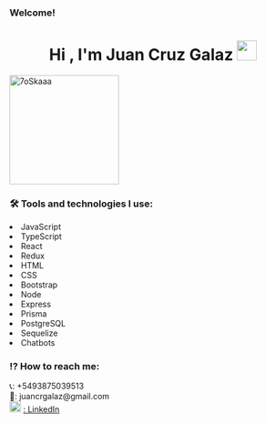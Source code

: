 ### Welcome!
<h1 align="center">Hi , I'm Juan Cruz Galaz <img src="https://media.giphy.com/media/hvRJCLFzcasrR4ia7z/giphy.gif" width="35"></h1>
<img src="../assets/BannerBoo_editor_-_Google_Chrome_2022-08-02_18-18-54_Trim_AdobeExpress_AdobeExpress.gif" alt="7oSkaaa" height="192px">
<div>
  <h3>🛠 Tools and technologies I use:</h3>
  <li>JavaScript</li>
  <li>TypeScript</li>
  <li>React</li>
  <li>Redux</li>
  <li>HTML</li>
  <li>CSS</li>
  <li>Bootstrap</li>
  <li>Node</li>
  <li>Express</li>
  <li>Prisma</li>
  <li>PostgreSQL</li>
  <li>Sequelize</li>
  <li>Chatbots</li>
 </div>
<div>
  <h3> ⁉ How to reach me: </h3>
📞: +5493875039513 <br>
📧: juancrgalaz@gmail.com <br>
<img src="https://cdn-icons-png.flaticon.com/512/174/174857.png" width="20" height="20"> <a target="_blank" href="https://www.linkedin.com/juan-cruz-galaz-fullstack/">: LinkedIn</a> 
 </div>
<!--
**gjuancruz/gjuancruz** is a ✨ _special_ ✨ repository because its `README.md` (this file) appears on your GitHub profile.

Here are some ideas to get you started:

- 🔭 I’m currently working on ...
- 🌱 I’m currently learning ...
- 👯 I’m looking to collaborate on ...
- 🤔 I’m looking for help with ...
- 💬 Ask me about ...
- 📫 How to reach me: ...
- 😄 Pronouns: ...
- ⚡ Fun fact: ...
-->
